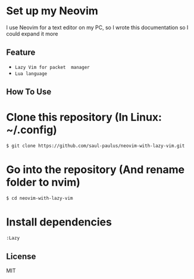 # Set up my Neovim
  I use Neovim for a text editor on my PC, so I wrote this documentation so I could expand it more
## Feature 
  - `Lazy Vim for packet  manager`
  - `Lua language`

## How To Use

# Clone this repository (In Linux: ~/.config)
```bash
$ git clone https://github.com/saul-paulus/neovim-with-lazy-vim.git
```
# Go into the repository (And rename folder to nvim)
```bash
$ cd neovim-with-lazy-vim
```
# Install dependencies
```bash
:Lazy
```



## License
MIT
